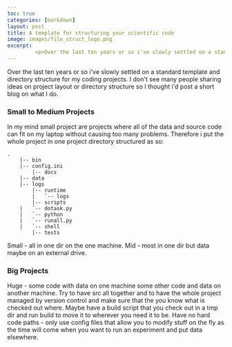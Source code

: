 ```yaml
---
toc: true
categories: [markdown]
layout: post
title: A template for structuring your scientific code
image: images/file_struct_logo.png
excerpt:
         <p>Over the last ten years or so i've slowly settled on a standard template and directory structure for my coding projects. I don't see many people sharing ideas on project layout or directory structure so I thought i'd post a short blog on what I do.</p>
---
```

Over the last ten years or so i've slowly settled on a standard template and directory structure for my coding projects. I don't see many people sharing ideas on project layout or directory structure so I thought i'd post a short blog on what I do.

### Small to Medium Projects
In my mind small project are projects where all of the data and source code can fit on my laptop without causing too many problems. Therefore i put the whole project in one project directory structured as so:
```
.
    |-- bin
    |-- config.ini
		|-- docs
    |-- data
    |-- logs
		|-- runtime
		|   `-- logs
		|-- scripts
    |   `-- dotask.py
    |   `-- python
    |   `-- runall.py
    |   `-- shell
		|-- tests
```

Small - all in one dir on the one machine.
Mid - most in one dir but data maybe on an external drive.





### Big Projects


Huge - some code with data on one machine some other code and data on another machine. Try to have src all together and to have the whole project managed by version control and make sure that the you know what is checked out where. Maybe have a build script that you check out in a tmp dir and run build to move it to wherever you need it to be. Have no hard code paths - only use config files that allow you to modify stuff on the fly as the time will come when you want to run an experiment and put data elsewhere.
